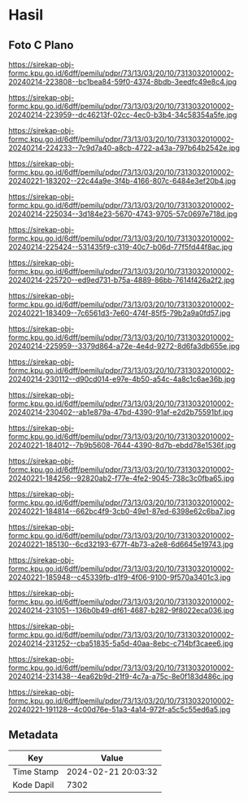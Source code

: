 # Hasil

## Foto C Plano

https://sirekap-obj-formc.kpu.go.id/6dff/pemilu/pdpr/73/13/03/20/10/7313032010002-20240214-223808--bc1bea84-59f0-4374-8bdb-3eedfc49e8c4.jpg

https://sirekap-obj-formc.kpu.go.id/6dff/pemilu/pdpr/73/13/03/20/10/7313032010002-20240214-223959--dc46213f-02cc-4ec0-b3b4-34c58354a5fe.jpg

https://sirekap-obj-formc.kpu.go.id/6dff/pemilu/pdpr/73/13/03/20/10/7313032010002-20240214-224233--7c9d7a40-a8cb-4722-a43a-797b64b2542e.jpg

https://sirekap-obj-formc.kpu.go.id/6dff/pemilu/pdpr/73/13/03/20/10/7313032010002-20240221-183202--22c44a9e-3f4b-4166-807c-6484e3ef20b4.jpg

https://sirekap-obj-formc.kpu.go.id/6dff/pemilu/pdpr/73/13/03/20/10/7313032010002-20240214-225034--3d184e23-5670-4743-9705-57c0697e718d.jpg

https://sirekap-obj-formc.kpu.go.id/6dff/pemilu/pdpr/73/13/03/20/10/7313032010002-20240214-225424--531435f9-c319-40c7-b06d-77f5fd44f8ac.jpg

https://sirekap-obj-formc.kpu.go.id/6dff/pemilu/pdpr/73/13/03/20/10/7313032010002-20240214-225720--ed9ed731-b75a-4889-86bb-7614f426a2f2.jpg

https://sirekap-obj-formc.kpu.go.id/6dff/pemilu/pdpr/73/13/03/20/10/7313032010002-20240221-183409--7c6561d3-7e60-474f-85f5-79b2a9a0fd57.jpg

https://sirekap-obj-formc.kpu.go.id/6dff/pemilu/pdpr/73/13/03/20/10/7313032010002-20240214-225959--3379d864-a72e-4e4d-9272-8d6fa3db655e.jpg

https://sirekap-obj-formc.kpu.go.id/6dff/pemilu/pdpr/73/13/03/20/10/7313032010002-20240214-230112--d90cd014-e97e-4b50-a54c-4a8c1c6ae36b.jpg

https://sirekap-obj-formc.kpu.go.id/6dff/pemilu/pdpr/73/13/03/20/10/7313032010002-20240214-230402--ab1e879a-47bd-4390-91af-e2d2b75591bf.jpg

https://sirekap-obj-formc.kpu.go.id/6dff/pemilu/pdpr/73/13/03/20/10/7313032010002-20240221-184012--7b9b5608-7644-4390-8d7b-ebdd78e1536f.jpg

https://sirekap-obj-formc.kpu.go.id/6dff/pemilu/pdpr/73/13/03/20/10/7313032010002-20240221-184256--92820ab2-f77e-4fe2-9045-738c3c0fba65.jpg

https://sirekap-obj-formc.kpu.go.id/6dff/pemilu/pdpr/73/13/03/20/10/7313032010002-20240221-184814--662bc4f9-3cb0-49e1-87ed-6398e62c6ba7.jpg

https://sirekap-obj-formc.kpu.go.id/6dff/pemilu/pdpr/73/13/03/20/10/7313032010002-20240221-185130--6cd32193-677f-4b73-a2e8-6d6645e19743.jpg

https://sirekap-obj-formc.kpu.go.id/6dff/pemilu/pdpr/73/13/03/20/10/7313032010002-20240221-185948--c45339fb-d1f9-4f06-9100-9f570a3401c3.jpg

https://sirekap-obj-formc.kpu.go.id/6dff/pemilu/pdpr/73/13/03/20/10/7313032010002-20240214-231051--136b0b49-df61-4687-b282-9f8022eca036.jpg

https://sirekap-obj-formc.kpu.go.id/6dff/pemilu/pdpr/73/13/03/20/10/7313032010002-20240214-231252--cba51835-5a5d-40aa-8ebc-c714bf3caee6.jpg

https://sirekap-obj-formc.kpu.go.id/6dff/pemilu/pdpr/73/13/03/20/10/7313032010002-20240214-231438--4ea62b9d-21f9-4c7a-a75c-8e0f183d486c.jpg

https://sirekap-obj-formc.kpu.go.id/6dff/pemilu/pdpr/73/13/03/20/10/7313032010002-20240221-191128--4c00d76e-51a3-4a14-972f-a5c5c55ed6a5.jpg


## Metadata

| Key        | Value               |
| ---------- | ------------------- |
| Time Stamp | 2024-02-21 20:03:32 |
| Kode Dapil | 7302                |



